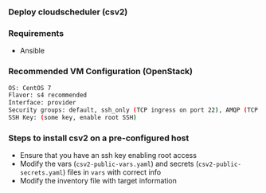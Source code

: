 ### Deploy cloudscheduler (csv2)

### Requirements

- Ansible

### Recommended VM Configuration (OpenStack)

```sh
OS: CentOS 7
Flavor: s4 recommended
Interface: provider
Security groups: default, ssh_only (TCP ingress on port 22), AMQP (TCP ingress on port 15671)
SSH Key: (some key, enable root SSH)
```

### Steps to install csv2 on a pre-configured host

- Ensure that you have an ssh key enabling root access
- Modify the vars (`csv2-public-vars.yaml`) and secrets (`csv2-public-secrets.yaml`) files in `vars` with correct info
- Modify the inventory file with target information

